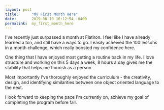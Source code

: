 ```yaml
---
layout: post
title:      "My First Month Here"
date:       2019-06-10 16:12:54 -0400
permalink:  my_first_month_here
---
```



I've recently just surpassed a month at Flatiron. I feel like I have already learned a ton,
and still have a ways to go. I easily acheived the 100 lessons in a month challenge, 
which really boosted my confidence here.

One thing that I have enjoyed most getting a routine back in my life. I love structure and
working on this 5 days a week, 8 hours a day gives me the stability that helps me flourish as a person.

Most importantly I've thoroughly enjoyed the curriculum - the creativity, design, and
identifying similarities between one object oriented language to the next.

I look forward to keeping the pace I'm currently on, achieve my goal of completing the program before fall.
